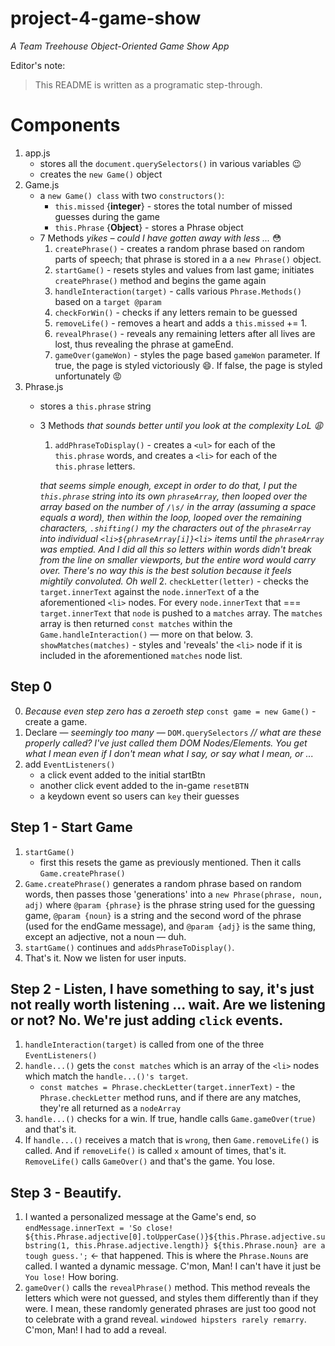 # project-4-game-show
 *A Team Treehouse Object-Oriented Game Show App*

 Editor's note:
 > This README is written as a programatic step-through. 

# Components
1. app.js
    - stores all the `document.querySelectors()` in various variables :wink:
    - creates the `new Game()` object
2. Game.js 
     - a `new Game() class` with two `constructors()`: 
        - `this.missed` {**integer**} - stores the total number of missed guesses during the game
        - `this.Phrase` {**Object**} - stores a Phrase object 
    -  7 Methods *yikes – could I have gotten away with less ...* :flushed:
        1. `createPhrase()` - creates a random phrase based on random parts of speech; that phrase is stored in a a `new Phrase()` object. 
        2. `startGame()` - resets styles and values from last game; initiates `createPhrase()` method and begins the game again
        3. `handleInteraction(target)` - calls various `Phrase.Methods()` based on a `target @param` 
        4. `checkForWin()` - checks if any letters remain to be guessed
        5. `removeLife()` - removes a heart and adds a `this.missed` += 1. 
        6. `revealPhrase()` -  reveals any remaining letters after all lives are lost, thus revealing the phrase at gameEnd. 
        7. `gameOver(gameWon)` - styles the page based `gameWon` parameter. If true, the page is styled victoriously :smile:. If false, the page is styled unfortunately :rage: 
3. Phrase.js
    - stores a `this.phrase` string
    - 3 Methods *that sounds better until you look at the complexity LoL :weary:* 
        1. `addPhraseToDisplay()` - creates a `<ul>` for each of the `this.phrase` words, and creates a `<li>` for each of the `this.phrase` letters. 
        
        *that seems simple enough, except in order to do that, I put the `this.phrase` string into its own `phraseArray`, then looped over the array based on the number of `/\s/` in the array (assuming a space equals a word), then within the loop, looped over the remaining characters, `.shifting()` my the characters out of the `phraseArray` into individual `<li>${phraseArray[i]}<li>` items until the `phraseArray` was emptied. And I did all this so letters within words didn't break from the line on smaller viewports, but the entire word would carry over. There's no way this is the best solution because it feels mightily convoluted. Oh well*
        2. `checkLetter(letter)` - checks the `target.innerText` against the `node.innerText` of a the aforementioned `<li>` nodes. For every `node.innerText` that === `target.innerText` that `node` is pushed to a `matches` array. The `matches` array is then returned `const matches` within the `Game.handleInteraction()` — more on that below. 
        3. `showMatches(matches)` - styles and 'reveals' the `<li>` node if it is included in the aforementioned `matches` node list. 

 ## Step 0
 0. *Because even step zero has a zeroeth step* `const game = new Game()` - create a game. 
 1. Declare — *seemingly too many* — `DOM.querySelectors` *// what are these properly called? I've just called them DOM Nodes/Elements. You get what I mean even if I don't mean what I say, or say what I mean, or ...*
 2. add `EventListeners()`
    - a click event added to the initial startBtn
    - another click event added to the in-game `resetBTN`
    - a keydown event so users can `key` their guesses

## Step 1 - Start Game
1. `startGame()` 
    - first this resets the game as previously mentioned. Then it calls `Game.createPhrase()`
2. `Game.createPhrase()` generates a random phrase based on random words, then passes those 'generations' into a `new Phrase(phrase, noun, adj)` where `@param {phrase}` is the phrase string used for the guessing game, `@param {noun}` is a string and the second word of the phrase (used for the endGame message), and `@param {adj}` is the same thing, except an adjective, not a noun — duh. 
3. `startGame()` continues and `addsPhraseToDisplay()`. 
4. That's it. Now we listen for user inputs. 

## Step 2 - Listen, I have something to say, it's just not really worth listening ... wait. Are we listening or not? No. We're just adding `click` events. 
1.  `handleInteraction(target)` is called from one of the three `EventListeners()`
2. `handle...()` gets the `const matches` which is an array of the `<li>` nodes which match the `handle...()'s target`.
    - `const matches = Phrase.checkLetter(target.innerText)` - the `Phrase.checkLetter` method runs, and if there are any matches, they're all returned as a `nodeArray`
3. `handle...()` checks for a win. If true, handle calls `Game.gameOver(true)` and that's it. 
4. If `handle...()` receives a match that is `wrong`, then `Game.removeLife()` is called. And if `removeLife()` is called `x` amount of times, that's it. `RemoveLife()` calls `GameOver()` and that's the game. You lose. 

## Step 3 - Beautify. 
1. I wanted a personalized message at the Game's end, so `endMessage.innerText = 'So close! ${this.Phrase.adjective[0].toUpperCase()}${this.Phrase.adjective.substring(1, this.Phrase.adjective.length)} ${this.Phrase.noun} are a tough guess.';` <- that happened. This is where the `Phrase.Nouns` are called. I wanted a dynamic message. C'mon, Man!  I can't have it just be `You lose!` How boring. 
2. `gameOver()` calls the `revealPhrase()` method. This method reveals the letters which were not guessed, and styles them differently than if they were. I mean, these randomly generated phrases are just too good not to celebrate with a grand reveal. `windowed hipsters rarely remarry`. C'mon, Man! I had to add a reveal. 
